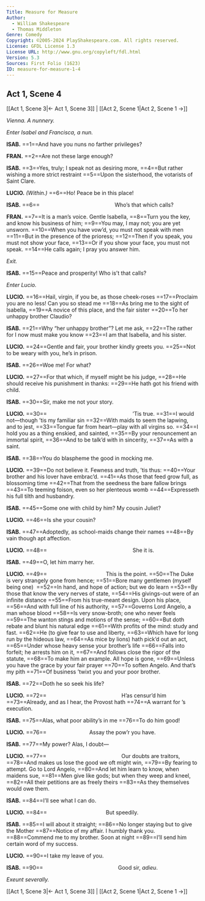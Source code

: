 ```yaml
---
Title: Measure for Measure
Author: 
  - William Shakespeare
  - Thomas Middleton
Genre: Comedy
Copyright: ©2005-2024 PlayShakespeare.com. All rights reserved.
License: GFDL License 1.3
License URL: http://www.gnu.org/copyleft/fdl.html
Version: 5.3
Sources: First Folio (1623)
ID: measure-for-measure-1-4
---
```


## Act 1, Scene 4
[[Act 1, Scene 3|← Act 1, Scene 3]] | [[Act 2, Scene 1|Act 2, Scene 1 →]]

*Vienna. A nunnery.*

*Enter Isabel and Francisca, a nun.*

**ISAB.**
==1==And have you nuns no farther privileges?

**FRAN.**
==2==Are not these large enough?

**ISAB.**
==3==Yes, truly; I speak not as desiring more,
==4==But rather wishing a more strict restraint
==5==Upon the sisterhood, the votarists of Saint Clare.

**LUCIO.**
*(Within.)*
==6==Ho! Peace be in this place!

**ISAB.**
==6==              Who’s that which calls?

**FRAN.**
==7==It is a man’s voice. Gentle Isabella,
==8==Turn you the key, and know his business of him;
==9==You may, I may not; you are yet unsworn.
==10==When you have vow’d, you must not speak with men
==11==But in the presence of the prioress;
==12==Then if you speak, you must not show your face,
==13==Or if you show your face, you must not speak.
==14==He calls again; I pray you answer him.

*Exit.*

**ISAB.**
==15==Peace and prosperity! Who is’t that calls?

*Enter Lucio.*

**LUCIO.**
==16==Hail, virgin, if you be, as those cheek-roses
==17==Proclaim you are no less! Can you so stead me
==18==As bring me to the sight of Isabella,
==19==A novice of this place, and the fair sister
==20==To her unhappy brother Claudio?

**ISAB.**
==21==Why “her unhappy brother”? Let me ask,
==22==The rather for I now must make you know
==23==I am that Isabella, and his sister.

**LUCIO.**
==24==Gentle and fair, your brother kindly greets you.
==25==Not to be weary with you, he’s in prison.

**ISAB.**
==26==Woe me! For what?

**LUCIO.**
==27==For that which, if myself might be his judge,
==28==He should receive his punishment in thanks:
==29==He hath got his friend with child.

**ISAB.**
==30==Sir, make me not your story.

**LUCIO.**
==30==                ’Tis true.
==31==I would not—though ’tis my familiar sin
==32==With maids to seem the lapwing, and to jest,
==33==Tongue far from heart—play with all virgins so.
==34==I hold you as a thing enskied, and sainted,
==35==By your renouncement an immortal spirit,
==36==And to be talk’d with in sincerity,
==37==As with a saint.

**ISAB.**
==38==You do blaspheme the good in mocking me.

**LUCIO.**
==39==Do not believe it. Fewness and truth, ’tis thus:
==40==Your brother and his lover have embrac’d.
==41==As those that feed grow full, as blossoming time
==42==That from the seedness the bare fallow brings
==43==To teeming foison, even so her plenteous womb
==44==Expresseth his full tilth and husbandry.

**ISAB.**
==45==Some one with child by him? My cousin Juliet?

**LUCIO.**
==46==Is she your cousin?

**ISAB.**
==47==Adoptedly, as school-maids change their names
==48==By vain though apt affection.

**LUCIO.**
==48==                She it is.

**ISAB.**
==49==O, let him marry her.

**LUCIO.**
==49==           This is the point.
==50==The Duke is very strangely gone from hence;
==51==Bore many gentlemen (myself being one) 
==52==In hand, and hope of action; but we do learn
==53==By those that know the very nerves of state,
==54==His givings-out were of an infinite distance
==55==From his true-meant design. Upon his place,
==56==And with full line of his authority,
==57==Governs Lord Angelo, a man whose blood
==58==Is very snow-broth; one who never feels
==59==The wanton stings and motions of the sense;
==60==But doth rebate and blunt his natural edge
==61==With profits of the mind: study and fast.
==62==He (to give fear to use and liberty,
==63==Which have for long run by the hideous law,
==64==As mice by lions) hath pick’d out an act,
==65==Under whose heavy sense your brother’s life
==66==Falls into forfeit; he arrests him on it,
==67==And follows close the rigor of the statute,
==68==To make him an example. All hope is gone,
==69==Unless you have the grace by your fair prayer
==70==To soften Angelo. And that’s my pith
==71==Of business ’twixt you and your poor brother.

**ISAB.**
==72==Doth he so seek his life?

**LUCIO.**
==72==              H’as censur’d him
==73==Already, and as I hear, the Provost hath
==74==A warrant for ’s execution.

**ISAB.**
==75==Alas, what poor ability’s in me
==76==To do him good!

**LUCIO.**
==76==        Assay the pow’r you have.

**ISAB.**
==77==My power? Alas, I doubt⁠—

**LUCIO.**
==77==              Our doubts are traitors,
==78==And makes us lose the good we oft might win,
==79==By fearing to attempt. Go to Lord Angelo,
==80==And let him learn to know, when maidens sue,
==81==Men give like gods; but when they weep and kneel,
==82==All their petitions are as freely theirs
==83==As they themselves would owe them.

**ISAB.**
==84==I’ll see what I can do.

**LUCIO.**
==84==           But speedily.

**ISAB.**
==85==I will about it straight;
==86==No longer staying but to give the Mother
==87==Notice of my affair. I humbly thank you.
==88==Commend me to my brother. Soon at night
==89==I’ll send him certain word of my success.

**LUCIO.**
==90==I take my leave of you.

**ISAB.**
==90==              Good sir, *adieu*.

*Exeunt severally.*

[[Act 1, Scene 3|← Act 1, Scene 3]] | [[Act 2, Scene 1|Act 2, Scene 1 →]]